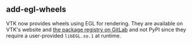 ## add-egl-wheels

VTK now provides wheels using EGL for rendering. They are available on VTK's
website and [the package registry on GitLab][vtk-package-registry] and not PyPI
since they require a user-provided `libEGL.so.1` at runtime.

[vtk-package-registry]: https://gitlab.kitware.com/vtk/vtk/-/packages

